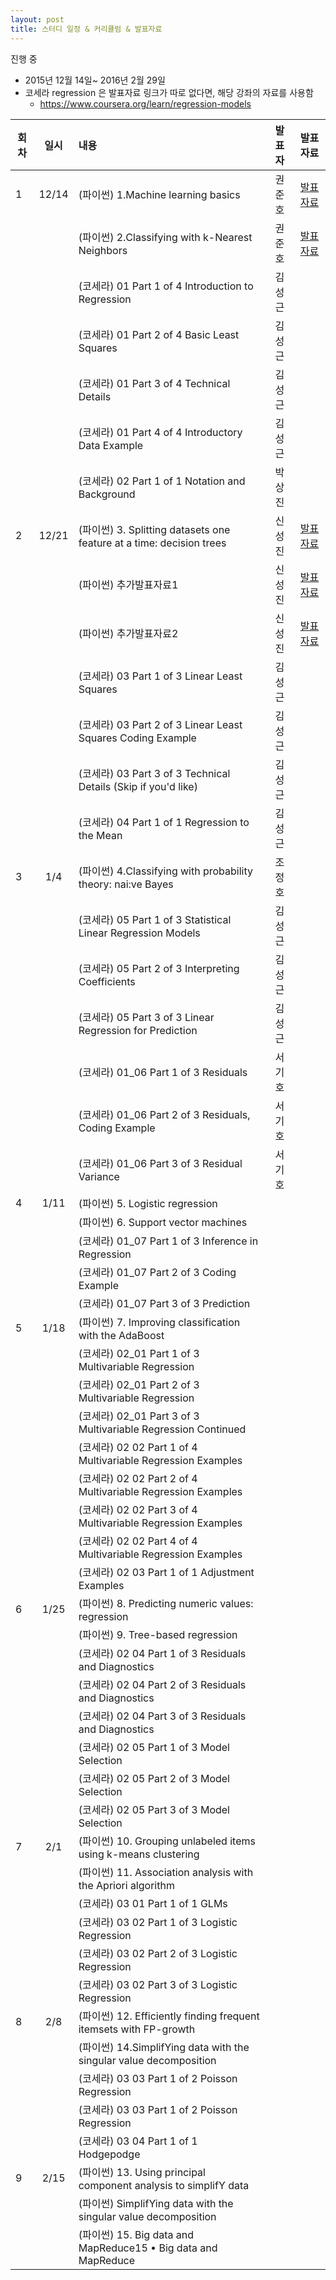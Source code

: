 ```yaml
---
layout: post
title: 스터디 일정 & 커리큘럼 & 발표자료
---
```



진행 중

* 2015년 12월 14일~ 2016년 2월 29일
* 코세라 regression 은 발표자료 링크가 따로 없다면, 해당 강좌의 자료를 사용함
  - https://www.coursera.org/learn/regression-models


| 회차  | 일시   | 내용                                  | 발표자  |              발표자료                    |
| ----- |:------:| :-------------------------------------|:-------:|:----------------------------------------: |
| 1 |12/14|(파이썬) 1.Machine learning basics|권준호|[발표자료](https://github.com/psygrammer/PyML/blob/master/1214/Machine-Learning-in-Action-Ch01.ipynb) |
|   |     |(파이썬) 2.Classifying with k-Nearest Neighbors|권준호|[발표자료](https://github.com/psygrammer/PyML/blob/master/1214/Machine-Learning-in-Action-Ch02.ipynb) |
|   |     |(코세라) 01 Part 1 of 4 Introduction to Regression|김성근| |
|   |     |(코세라) 01 Part 2 of 4 Basic Least Squares|김성근| |
|   |     |(코세라) 01 Part 3 of 4 Technical Details|김성근| |
|   |     |(코세라) 01 Part 4 of 4 Introductory Data Example|김성근 | |
|   |     |(코세라) 02 Part 1 of 1 Notation and Background|박상진| | 
| 2 |12/21|(파이썬) 3. Splitting datasets one feature at a time: decision trees|신성진|[발표자료](https://github.com/psygrammer/PyML/blob/master/1221/trees.ipynb)|
|   |     |(파이썬) 추가발표자료1|신성진|[발표자료](https://github.com/psygrammer/PyML/blob/master/1221/treesplotter.ipynb)|
|   |     |(파이썬) 추가발표자료2|신성진|[발표자료](https://github.com/psygrammer/PyML/blob/master/1221/%EC%9D%98%EC%82%AC%EA%B2%B0%EC%A0%95%20%ED%8A%B8%EB%A6%AC%20%EC%98%88%EC%B8%A1%20%ED%99%9C%EC%9A%A9.ipynb)|
|   |     |(코세라) 03 Part 1 of 3 Linear Least Squares|김성근| |
|   |     |(코세라) 03 Part 2 of 3 Linear Least Squares Coding Example|김성근| |
|   |     |(코세라) 03 Part 3 of 3 Technical Details (Skip if you'd like)|김성근| |
|   |     |(코세라) 04 Part 1 of 1 Regression to the Mean|김성근| |
| 3 |1/4|(파이썬) 4.Classifying with probability theory: nai:ve Bayes|조정호| |
|   |     |(코세라) 05 Part 1 of 3 Statistical Linear Regression Models|김성근| |
|   |     |(코세라) 05 Part 2 of 3 Interpreting Coefficients|김성근| |
|   |     |(코세라) 05 Part 3 of 3 Linear Regression for Prediction|김성근| |
|   |     |(코세라) 01_06 Part 1 of 3 Residuals|서기호| |
|   |     |(코세라) 01_06 Part 2 of 3 Residuals, Coding Example|서기호| |
|   |     |(코세라) 01_06 Part 3 of 3 Residual Variance|서기호| |
| 4 |1/11|(파이썬) 5. Logistic regression || |
|   |     |(파이썬) 6. Support vector machines| | |
|   |     |(코세라) 01_07 Part 1 of 3 Inference in Regression| | |
|   |     |(코세라) 01_07 Part 2 of 3 Coding Example|| |
|   |     |(코세라) 01_07 Part 3 of 3 Prediction|| |
| 5 |1/18|(파이썬) 7. Improving classification with the AdaBoost | | |
|   |     |(코세라) 02_01 Part 1 of 3 Multivariable Regression| | |
|   |     |(코세라) 02_01 Part 2 of 3 Multivariable Regression|| |
|   |     |(코세라) 02_01 Part 3 of 3 Multivariable Regression Continued || |
|   |     |(코세라) 02 02 Part 1 of 4 Multivariable Regression Examples || |
|   |     |(코세라) 02 02 Part 2 of 4 Multivariable Regression Examples || |
|   |     |(코세라) 02 02 Part 3 of 4 Multivariable Regression Examples || |
|   |     |(코세라) 02 02 Part 4 of 4 Multivariable Regression Examples || |
|   |     |(코세라) 02 03 Part 1 of 1 Adjustment Examples| | |
| 6 |1/25|(파이썬) 8. Predicting numeric values: regression | | |
|   |     |(파이썬) 9. Tree-based regression|| |
|   |     |(코세라) 02 04 Part 1 of 3 Residuals and Diagnostics|| |
|   |     |(코세라) 02 04 Part 2 of 3 Residuals and Diagnostics|| |
|   |     |(코세라) 02 04 Part 3 of 3 Residuals and Diagnostics|| |
|   |     |(코세라) 02 05 Part 1 of 3 Model Selection| | |
|   |     |(코세라) 02 05 Part 2 of 3 Model Selection|| |
|   |     |(코세라) 02 05 Part 3 of 3 Model Selection|| |
| 7 |2/1|(파이썬) 10. Grouping unlabeled items using k-means clustering | | |
|   |     |(파이썬) 11. Association analysis with the Apriori algorithm|| |
|   |     |(코세라) 03 01 Part 1 of 1 GLMs|| |
|   |     |(코세라) 03 02 Part 1 of 3 Logistic Regression|| |
|   |     |(코세라) 03 02 Part 2 of 3 Logistic Regression|| |
|   |     |(코세라) 03 02 Part 3 of 3 Logistic Regression|| |
| 8 |2/8|(파이썬) 12. Efficiently finding frequent itemsets with FP-growth| | |
|   |     |(파이썬) 14.SimplifYing data with the singular value decomposition| | |
|   |     |(코세라) 03 03 Part 1 of 2 Poisson Regression|| |
|   |     |(코세라) 03 03 Part 1 of 2 Poisson Regression|| |
|   |     |(코세라) 03 04 Part 1 of 1 Hodgepodge|| |
| 9 |2/15|(파이썬) 13. Using principal component analysis to simplifY data| | |
| ||(파이썬) SimplifYing data with the singular value decomposition| | |
| ||(파이썬) 15. Big data and MapReduce15 • Big data and MapReduce| | |


